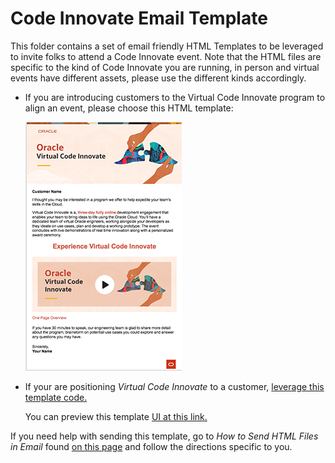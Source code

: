 # Code Innovate Email Template
This folder contains a set of email friendly HTML Templates to be leveraged to invite folks to attend a Code Innovate event. Note that the HTML files are specific to the kind of Code Innovate you are running, in person and virtual events have different assets, please use the different kinds accordingly.

- If you are introducing customers to the Virtual Code Innovate program to align an event, please choose this HTML template:

  ![](images/Virtual-Code-Innovate-one-pager.png)

- If your are positioning _Virtual Code Innovate_ to a customer,
  [leverage this template code.](https://github.com/chipbaber/codeinnovate_emailtemplate/blob/master/html/virtual-code-innovate-onepager.html)

  You can preview this template [UI at this link.](https://chipbaber.github.io/codeinnovate_emailtemplate/html/virtual-code-innovate-onepager.html)

If you need help with sending this template, go to *How to Send HTML Files in Email* found  [on this page](https://chipbaber.github.io/codeinnovate_emailtemplate/?lab=in-person-code-innovate-email-templates) and follow the directions specific to you.
